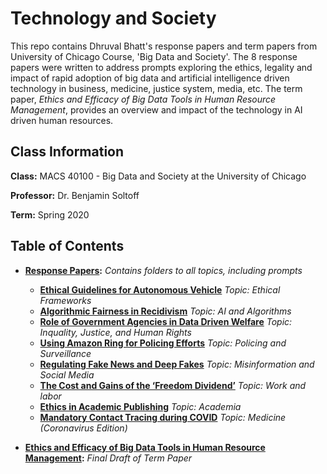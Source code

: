 # Technology and Society

This repo contains Dhruval Bhatt's response papers and term papers from University of Chicago Course, 'Big Data and Society'. The 8 response papers were written to address prompts exploring the ethics, legality and impact of rapid adoption of big data and artificial intelligence driven technology in business, medicine, justice system, media, etc. The term paper, *Ethics and Efficacy of Big Data Tools in Human Resource Management*, provides an overview and impact of the technology in AI driven human resources.


## Class Information

**Class:** MACS 40100 - Big Data and Society at the University of Chicago

**Professor:** Dr. Benjamin Soltoff

**Term:** Spring 2020

## Table of Contents
- **[Response Papers](response_files):** *Contains folders to all topics, including prompts* 
  - **[Ethical Guidelines for Autonomous Vehicle](response_files/1_Ethics/DhruvalBhatt_Response1.pdf)** *Topic: Ethical Frameworks*
  - **[Algorithmic Fairness in Recidivism](response_files/2_Algorithm%20Fairness/DhruvalBhatt_Response2.pdf)** *Topic: AI and Algorithms*
  - **[Role of Government Agencies in Data Driven Welfare](response_files/3_Inequality%20and%20Injustice/DhruvalBhatt_Response3.pdf)** *Topic: Inquality, Justice, and Human Rights*
  - **[Using Amazon Ring for Policing Efforts](response_files/4_Policing/DhruvalBhatt_Response4.pdf)** *Topic: Policing and Surveillance*
  - **[Regulating Fake News and Deep Fakes](response_files/5_Misinformation/DhruvalBhatt_Response5.pdf)** *Topic: Misinformation and Social Media* 
  - **[The Cost and Gains of the ‘Freedom Dividend’](response_files/6_Work%20and%20Labor/DhruvalBhatt_Response6.pdf)** *Topic: Work and labor*
  - **[Ethics in Academic Publishing](response_files/7_AcademicEthics/DhruvalBhatt_Response7.pdf)** *Topic: Academia*
  - **[Mandatory Contact Tracing during COVID](response_files/8_Medicine/DhruvalBhatt_Response8.pdf)** *Topic: Medicine (Coronavirus Edition)*
  
- **[Ethics and Efficacy of Big Data Tools in Human Resource Management](term_paper/DhruvalBhatt_BigData_TermPaper.pdf):** *Final Draft of Term Paper*
